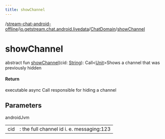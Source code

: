 ```yaml
---
title: showChannel
---
```

/[stream-chat-android-offline](../../index.md)/[io.getstream.chat.android.livedata](../index.md)/[ChatDomain](index.md)/[showChannel](showChannel.md)  
  
  
  
# showChannel  
abstract fun [showChannel](showChannel.md)(cid: [String](https://kotlinlang.org/api/latest/jvm/stdlib/kotlin/-string/index.html)): Call&lt;[Unit](https://kotlinlang.org/api/latest/jvm/stdlib/kotlin/-unit/index.html)&gt;Shows a channel that was previously hidden  
  
#### Return  
executable async Call responsible for hiding a channel  
  
## Parameters  
  
androidJvm  
  
| | |
|---|---|
| <a name="io.getstream.chat.android.livedata/ChatDomain/showChannel/#kotlin.String/PointingToDeclaration/"></a>cid| <a name="io.getstream.chat.android.livedata/ChatDomain/showChannel/#kotlin.String/PointingToDeclaration/"></a>: the full channel id i. e. messaging:123|
  


